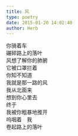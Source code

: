 ```yaml
---  
title: 风  
type: poetry  
date: 2015-01-20 14:02:40  
author: Herb    
---  
```

你骑着车  
碾碎路上的落叶  
风想了解你的肺腑  
它被口罩拦着    
你知不知道  
我就是那一路的风  
我从北面来  
想到你心里去    
终于  
我被你粗暴地推开  
呜咽着　我  
卷起路上的落叶
